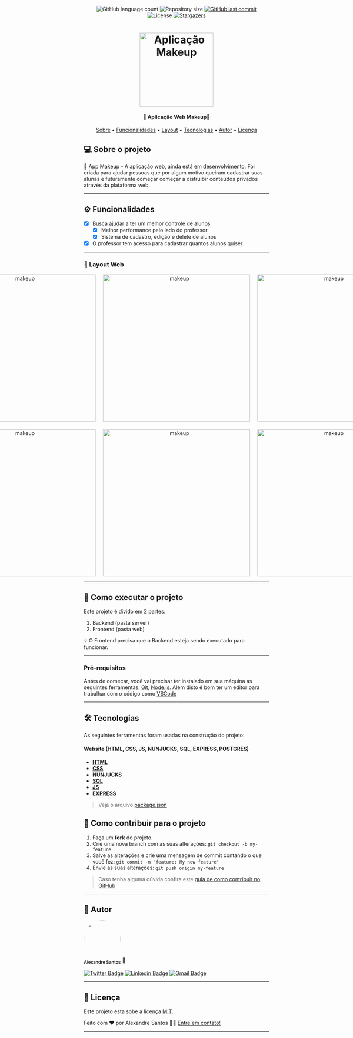 
<p align="center">
  <img alt="GitHub language count" src="https://img.shields.io/github/languages/count/Alexsantosjr/appmakeup?color=%2304D361">

  <img alt="Repository size" src="https://img.shields.io/github/repo-size/Alexsantosjr/appmakeup">
  
  <a href="https://github.com/tgmarinho/README-ecoleta/commits/master">
    <img alt="GitHub last commit" src="https://img.shields.io/github/last-commit/Alexsantosjr/appmakeup">
  </a>
    
   <img alt="License" src="https://img.shields.io/badge/license-MIT-brightgreen">
   <a href="https://github.com/Alexsantosjr/appmakeup/stargazers">
    <img alt="Stargazers" src="https://img.shields.io/github/stars/Alexsantosjr/appmakeup?style=social">
  </a>

  
 
</p>
<h1 align="center">
    <img alt="Aplicação Makeup" title="#Aplicação Makeup" src="https://nice-assets.s3-accelerate.amazonaws.com/smart_templates/f937a3da9f614e5bb1fbe7a469616371/assets/tvm51dje4ds9dvc5knfp7mdw6kw6l44y.jpg" width="200px" />
</h1>

<h4 align="center"> 
	💄 Aplicação Web Makeup💄
</h4>

<p align="center">
 <a href="#-sobre-o-projeto">Sobre</a> •
 <a href="#-funcionalidades">Funcionalidades</a> •
 <a href="#-layout">Layout</a> • 
 <a href="#-tecnologias">Tecnologias</a> •  
 <a href="#-autor">Autor</a> • 
 <a href="#user-content--licença">Licença</a>
</p>


## 💻 Sobre o projeto

💄 App Makeup - A aplicação web, ainda está em desenvolvimento. Foi criada para ajudar pessoas que por algum motivo queiram cadastrar suas alunas e futuramente começar começar a distruibir conteúdos privados através da plataforma web.

---

## ⚙️ Funcionalidades

- [x] Busca ajudar a ter um melhor controle de alunos
  - [x] Melhor performance pelo lado do professor
  - [x] Sistema de cadastro, edição e delete de alunos

- [x] O professor tem acesso para cadastrar quantos alunos quiser

---

### 🎨 Layout Web

<p align="center" style="display: grid; grid-template-columns: 1fr 1fr 1fr; gap: 20px; align-items: flex-start; justify-content: center;">
  <img alt="makeup" title="#makeup" src="https://i.imgur.com/Jgon0aN.png" width="400px">
  <img alt="makeup" title="#makeup" src="https://i.imgur.com/xZVTPOC.png" width="400px">
  <img alt="makeup" title="#makeup" src="https://i.imgur.com/Y5z4CRd.png" width="400px">
  <img alt="makeup" title="#makeup" src="https://i.imgur.com/Yn9Xpaw.png" width="400px">
  <img alt="makeup" title="#makeup" src="https://i.imgur.com/auO4all.png" width="400px">
  <img alt="makeup" title="#makeup" src="https://i.imgur.com/NLG1DTt.png" width="400px">
</p>

---

## 🚀 Como executar o projeto

Este projeto é divido em 2 partes:
1. Backend (pasta server) 
2. Frontend (pasta web)

💡 O Frontend precisa que o Backend esteja sendo executado para funcionar.

---

### Pré-requisitos

Antes de começar, você vai precisar ter instalado em sua máquina as seguintes ferramentas:
[Git](https://git-scm.com), [Node.js](https://nodejs.org/en/). 
Além disto é bom ter um editor para trabalhar com o código como [VSCode](https://code.visualstudio.com/)

---

## 🛠 Tecnologias

As seguintes ferramentas foram usadas na construção do projeto:

#### **Website**  (HTML, CSS, JS, NUNJUCKS, SQL, EXPRESS, POSTGRES)

-   **[HTML](https://developer.mozilla.org/pt-BR/docs/Web/HTML)**
-   **[CSS](https://www.w3schools.com/css/)**
-   **[NUNJUCKS](https://mozilla.github.io/nunjucks/)**
-   **[SQL](https://www.postgresql.org/docs/9.4/sql.html)**
-   **[JS](https://developer.mozilla.org/pt-BR/docs/Web/JavaScript)**
-   **[EXPRESS](https://expressjs.com/pt-br/)**

> Veja o arquivo  [package.json](https://github.com/Alexsantosjr/appmakeup/blob/master/web/package.json)


## 💪 Como contribuir para o projeto

1. Faça um **fork** do projeto.
2. Crie uma nova branch com as suas alterações: `git checkout -b my-feature`
3. Salve as alterações e crie uma mensagem de commit contando o que você fez: `git commit -m "feature: My new feature"`
4. Envie as suas alterações: `git push origin my-feature`
> Caso tenha alguma dúvida confira este [guia de como contribuir no GitHub](./CONTRIBUTING.md)

---

## 🦸 Autor

 <img style="border-radius: 50%;" src="https://avatars2.githubusercontent.com/u/37197689?s=460&u=eb1fffe75760f2c1c516cecfd82efcf46d334294&v=4" width="100px;" alt=""/>
 <br />
 <sub><b>Alexandre Santos</b></sub></a> 🚀</a>
 <br />

[![Twitter Badge](https://img.shields.io/badge/-@tgmarinho-1ca0f1?style=flat-square&labelColor=1ca0f1&logo=twitter&logoColor=white&link=https://twitter.com/alexsantosjr)](https://twitter.com/alexsantosjr) [![Linkedin Badge](https://img.shields.io/badge/-Thiago-blue?style=flat-square&logo=Linkedin&logoColor=white&link=https://www.linkedin.com/in/alexandresantosjr/)](https://www.linkedin.com/in/alexandresantosjr/) 
[![Gmail Badge](https://img.shields.io/badge/-alexsantsjrr@gmail.com-c14438?style=flat-square&logo=Gmail&logoColor=white&link=mailto:alexsantsjrr@gmail.com)](mailto:alexsantsjrr@gmail.com)

---

## 📝 Licença

Este projeto esta sobe a licença [MIT](./LICENSE).

Feito com ❤️ por Alexandre Santos 👋🏽 [Entre em contato!](https://www.linkedin.com/in/alexandresantosjr/)

---